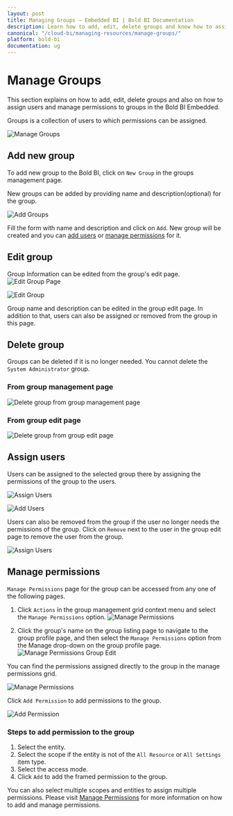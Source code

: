 ```yaml
---
layout: post
title: Managing Groups – Embedded BI | Bold BI Documentation
description: Learn how to add, edit, delete groups and know how to assign users and manage permissions to groups in Bold BI Embedded.
canonical: "/cloud-bi/managing-resources/manage-groups/"
platform: bold-bi
documentation: ug
---
```


# Manage Groups

This section explains on how to add, edit, delete groups and also on how to assign users and manage permissions to groups in the Bold BI Embedded.

Groups is a collection of users to which permissions can be assigned.

![Manage Groups](/static/assets/embedded/managing-resources/manage-groups/images/manage-groups.png)

## Add new group
To add new group to the Bold BI, click on `New Group` in the groups management page.
 
New groups can be added by providing name and description(optional) for the group.
 
![Add Groups](/static/assets/embedded/managing-resources/manage-groups/images/add-group.png#width=55%)

Fill the form with name and description and click on `Add`. New group will be created and you can [add users](/embedded-bi/managing-resources/manage-groups/#assign-users) or [manage permissions](/embedded-bi/managing-resources/manage-groups/#manage-permissions) for it.

## Edit group
Group Information can be edited from the group's edit page.
![Edit Group Page](/static/assets/embedded/managing-resources/manage-groups/images/edit-group-img.png)

![Edit Group](/static/assets/embedded/managing-resources/manage-groups/images/edit-group.png)

Group name and description can be edited in the group edit page. In addition to that, users can also be assigned or removed from the group in this page.

## Delete group
Groups can be deleted if it is no longer needed. You cannot delete the `System Administrator` group.

### From group management page

![Delete group from group management page](/static/assets/embedded/managing-resources/manage-groups/images/delete-group-1.png)

### From group edit page

![Delete group from group edit page](/static/assets/embedded/managing-resources/manage-groups/images/delete-group-2.png)

## Assign users
Users can be assigned to the selected group there by assigning the permissions of the group to the users.

![Assign Users](/static/assets/embedded/managing-resources/manage-groups/images/manage-groups-assign-users.png)

![Add Users](/static/assets/embedded/managing-resources/manage-groups/images/manage-groups-add-users.png)

Users can also be removed from the group if the user no longer needs the permissions of the group. Click on `Remove` next to the user in the group edit page to remove the user from the group.

![Assign Users](/static/assets/embedded/managing-resources/manage-groups/images/manage-groups-remove-users.png)

## Manage permissions

`Manage Permissions` page for the group can be accessed from any one of the following pages.

1. Click `Actions` in the group management grid context menu and select the `Manage Permissions` option.
![Manage Permissions](/static/assets/embedded/images/Manage-permissions-group-context.png)

2. Click the group's name on the group listing page to navigate to the group profile page, and then select the `Manage Permissions` option from the Manage drop-down on the group profile page.
![Manage Permissions Group Edit](/static/assets/embedded/images/manage-permission-group-edit.png)

You can find the permissions assigned directly to the group in the manage permissions grid.

![Manage Permissions](/static/assets/embedded/images/Manage-permissions-group.png)

Click `Add Permission` to add permissions to the group.

![Add Permission](/static/assets/embedded/working-with-dashboards/share-dashboards/images/add-permission-group.png#width=60%)

### Steps to add permission to the group

1. Select the entity.
2. Select the scope if the entity is not of the `All Resource` or `All Settings` item type.
3. Select the access mode.
4. Click `Add` to add the framed permission to the group.

You can also select multiple scopes and entities to assign multiple permissions. Please visit [Manage Permissions](/embedded-bi/manage-permissions/) for more information on how to add and manage permissions.